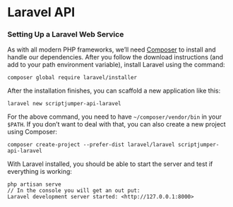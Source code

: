 # Laravel API

### Setting Up a Laravel Web Service

As with all modern PHP frameworks, we’ll need <a href="https://getcomposer.org/download/" target="_blank">Composer</a> to install and handle our dependencies. After you follow the download instructions (and add to your path environment variable), install Laravel using the command:

```
composer global require laravel/installer
```

After the installation finishes, you can scaffold a new application like this:

```
laravel new scriptjumper-api-laravel
```

For the above command, you need to have `~/composer/vendor/bin` in your `$PATH`. If you don’t want to deal with that, you can also create a new project using Composer:

```
composer create-project --prefer-dist laravel/laravel scriptjumper-api-laravel
```

With Laravel installed, you should be able to start the server and test if everything is working:

```
php artisan serve
// In the console you will get an out put:
Laravel development server started: <http://127.0.0.1:8000>
```
